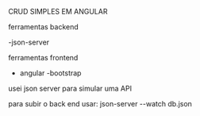 CRUD SIMPLES EM ANGULAR

ferramentas backend

-json-server

ferramentas frontend

- angular
-bootstrap

usei json server para simular uma API 

para subir o back end usar: json-server --watch db.json

